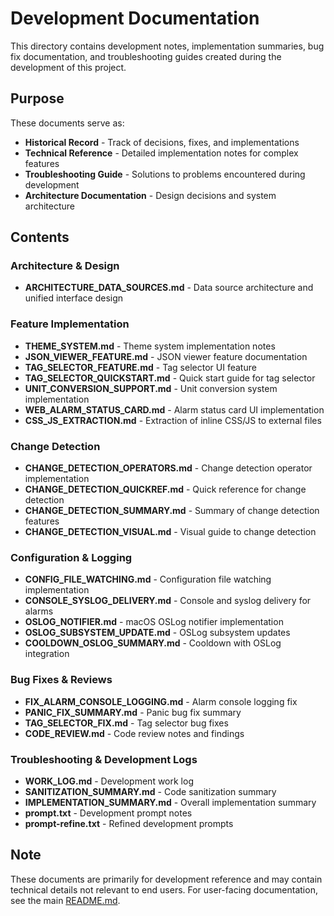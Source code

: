 # Development Documentation

This directory contains development notes, implementation summaries, bug fix documentation, and troubleshooting guides created during the development of this project.

## Purpose

These documents serve as:
- **Historical Record** - Track of decisions, fixes, and implementations
- **Technical Reference** - Detailed implementation notes for complex features
- **Troubleshooting Guide** - Solutions to problems encountered during development
- **Architecture Documentation** - Design decisions and system architecture

## Contents

### Architecture & Design
- **ARCHITECTURE_DATA_SOURCES.md** - Data source architecture and unified interface design

### Feature Implementation
- **THEME_SYSTEM.md** - Theme system implementation notes
- **JSON_VIEWER_FEATURE.md** - JSON viewer feature documentation
- **TAG_SELECTOR_FEATURE.md** - Tag selector UI feature
- **TAG_SELECTOR_QUICKSTART.md** - Quick start guide for tag selector
- **UNIT_CONVERSION_SUPPORT.md** - Unit conversion system implementation
- **WEB_ALARM_STATUS_CARD.md** - Alarm status card UI implementation
- **CSS_JS_EXTRACTION.md** - Extraction of inline CSS/JS to external files

### Change Detection
- **CHANGE_DETECTION_OPERATORS.md** - Change detection operator implementation
- **CHANGE_DETECTION_QUICKREF.md** - Quick reference for change detection
- **CHANGE_DETECTION_SUMMARY.md** - Summary of change detection features
- **CHANGE_DETECTION_VISUAL.md** - Visual guide to change detection

### Configuration & Logging
- **CONFIG_FILE_WATCHING.md** - Configuration file watching implementation
- **CONSOLE_SYSLOG_DELIVERY.md** - Console and syslog delivery for alarms
- **OSLOG_NOTIFIER.md** - macOS OSLog notifier implementation
- **OSLOG_SUBSYSTEM_UPDATE.md** - OSLog subsystem updates
- **COOLDOWN_OSLOG_SUMMARY.md** - Cooldown with OSLog integration

### Bug Fixes & Reviews
- **FIX_ALARM_CONSOLE_LOGGING.md** - Alarm console logging fix
- **PANIC_FIX_SUMMARY.md** - Panic bug fix summary
- **TAG_SELECTOR_FIX.md** - Tag selector bug fixes
- **CODE_REVIEW.md** - Code review notes and findings

### Troubleshooting & Development Logs
- **WORK_LOG.md** - Development work log
- **SANITIZATION_SUMMARY.md** - Code sanitization summary
- **IMPLEMENTATION_SUMMARY.md** - Overall implementation summary
- **prompt.txt** - Development prompt notes
- **prompt-refine.txt** - Refined development prompts

## Note

These documents are primarily for development reference and may contain technical details not relevant to end users. For user-facing documentation, see the main [README.md](../../README.md).
